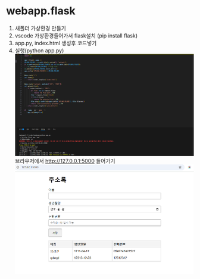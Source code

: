 # webapp.flask
1. 새폴더 가상환경 만들기
2. vscode 가상환경들어가서 flask설치 (pip install flask)
3. app.py, index.html 생성후 코드넣기
4. 실행(python app.py)
![이미지](1.png)
브라우저에서 http://127.0.0.1:5000 들어가기
![이미지](2.png)
